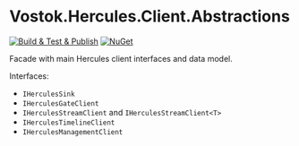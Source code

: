 # Vostok.Hercules.Client.Abstractions

[![Build & Test & Publish](https://github.com/vostok/hercules.client.abstractions/actions/workflows/ci.yml/badge.svg)](https://github.com/vostok/hercules.client.abstractions/actions/workflows/ci.yml)
[![NuGet](https://img.shields.io/nuget/v/Vostok.Hercules.Client.Abstractions.svg)](https://www.nuget.org/packages/Vostok.Hercules.Client.Abstractions)

Facade with main Hercules client interfaces and data model.

Interfaces:
- `IHerculesSink`
- `IHerculesGateClient`
- `IHerculesStreamClient` and `IHerculesStreamClient<T>`
- `IHerculesTimelineClient`
- `IHerculesManagementClient`
